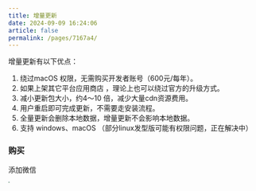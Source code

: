 ```yaml
---
title: 增量更新
date: 2024-09-09 16:24:06
article: false
permalink: /pages/7167a4/
---
```


增量更新有以下优点：

1. 绕过macOS 权限，无需购买开发者账号（600元/每年）。
2. 如果上架其它平台应用商店 ，理论上也可以绕过官方的升级方式。
3. 减小更新包大小，约4～10 倍，减少大量cdn资源费用。
4. 用户重启即可完成更新，不需要走安装流程。
5. 全量更新会删除本地数据，增量更新不会影响本地数据。
6. 支持 windows、macOS （部分linux发型版可能有权限问题，正在解决中）

### 购买

添加微信

<img style="zoom:20%;" src="https://img01.kaka996.com/ee/wx-1.jpg" >